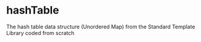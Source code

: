 # hashTable
The hash table data structure (Unordered Map) from the Standard Template Library coded from scratch
